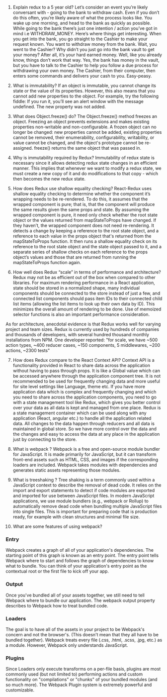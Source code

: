 1. Explain redux to a 5 year old?
Let’s consider an event you’re likely conversant with - going to the bank to withdraw cash. Even if you don’t do this often, you’re likely aware of what the process looks like.
You wake up one morning, and head to the bank as quickly as possible. While going to the bank there’s just one intention / action you’ve got in mind i.e WITHDRAW_MONEY.
Here’s where things get interesting. When you get into the bank, you go straight to the Cashier to make your request known. You want to withdraw money from the bank.
Wait, you went to the Cashier? Why didn’t you just go into the bank vault to get your money?
After all, it’s your hard earned money.
Well, like you already know, things don’t work that way. Yes, the bank has money in the vault, but you have to talk to the Cashier to help you follow a due process for withdrawing your own money.
The Cashier, from their computer, then enters some commands and delivers your cash to you. Easy-peasy.

2. What is immutability?
If an object is immutable, you cannot change its state or the value of its properties. However, this also means that you cannot add new properties to the object.
For example, try the following fiddle:
If you run it, you’ll see an alert window with the message undefined. The new property was not added.

3. What does Object.freeze() do?
The Object.freeze() method freezes an object. Freezing an object prevents extensions and makes existing properties non-writable and non-configurable. A frozen object can no longer be changed: new properties cannot be added, existing properties cannot be removed, their enumerability, configurability, writability, or value cannot be changed, and the object's prototype cannot be re-assigned. freeze() returns the same object that was passed in.

4. Why is immutability required by Redux?
Immutability of redux state is necessary since it allows detecting redux state changes in an efficient manner. This implies that whenever we want to modify a redux state, we must create a new copy of it and do modifications to that copy - which then becomes the new redux state.

5. How does Redux use shallow equality checking?
React-Redux uses shallow equality checking to determine whether the component it’s wrapping needs to be re-rendered.
To do this, it assumes that the wrapped component is pure; that is, that the component will produce the same results given the same props and state.
By assuming the wrapped component is pure, it need only check whether the root state object or the values returned from mapStateToProps have changed. If they haven’t, the wrapped component does not need re-rendering.
It detects a change by keeping a reference to the root state object, and a reference to each value in the props object that's returned from the mapStateToProps function.
It then runs a shallow equality check on its reference to the root state object and the state object passed to it, and a separate series of shallow checks on each reference to the props object’s values and those that are returned from running the mapStateToProps function again.

6. How well does Redux “scale” in terms of performance and architecture?
Redux may not be as efficient out of the box when compared to other libraries. For maximum rendering performance in a React application, state should be stored in a normalized shape, many individual components should be connected to the store instead of just a few, and connected list components should pass item IDs to their connected child list items (allowing the list items to look up their own data by ID). This minimizes the overall amount of rendering to be done. Use of memoized selector functions is also an important performance consideration.

As for architecture, anecdotal evidence is that Redux works well for varying project and team sizes. Redux is currently used by hundreds of companies and thousands of developers, with several hundred thousand monthly installations from NPM. One developer reported:
"for scale, we have ~500 action types, ~400 reducer cases, ~150 components, 5 middlewares, ~200 actions, ~2300 tests"

7. How does Redux compare to the React Context API?
Context API is a functionality provided in React to share data across the application without having to pass through props. It is like a Global value which can be accessed anywhere through the application component tree. It is not recommended to be used for frequently changing data and more useful for site level settings like Language, theme etc.
If you have more application data which is complex and frequently changing and which you need to share across the application components, you need to go with a state management tool like Redux, which gives you better control over your data as all data is kept and managed from one place.
Redux is a state management container which can be used along with any application (React, angular etc.) to handle all the application related data. All changes to the data happen through reducers and all data is maintained in global store. So we have more control over the data and the changes and easy to access the data at any place in the application just by connecting to the store.

8. What is webpack ?
Webpack is a free and open-source module bundler for JavaScript. It is made primarily for JavaScript, but it can transform front-end assets such as HTML, CSS, and images if the corresponding loaders are included. Webpack takes modules with dependencies and generates static assets representing those modules.

9. What is treeshaking ?
Tree shaking is a term commonly used within a JavaScript context to describe the removal of dead code.
It relies on the import and export statements to detect if code modules are exported and imported for use between JavaScript files.
In modern JavaScript applications, we use module bundlers (e.g., webpack or Rollup) to automatically remove dead code when bundling multiple JavaScript files into single files. This is important for preparing code that is production ready, for example with clean structures and minimal file size.

10. What are some features of using webpack?
###  Entry
Webpack creates a graph of all of your application's dependencies. The starting point of this graph is known as an entry point. The entry point tells Webpack where to start and follows the graph of dependencies to know what to bundle. You can think of your application's entry point as the contextual root or the first file to kick off your app.
### Output
Once you've bundled all of your assets together, we still need to tell Webpack where to bundle our application. The webpack output property describes to Webpack how to treat bundled code.
### Loaders
The goal is to have all of the assets in your project to be Webpack's concern and not the browser's. (This doesn't mean that they all have to be bundled together). Webpack treats every file (.css, .html, .scss, .jpg, etc.) as a module. However, Webpack only understands JavaScript.
### Plugins
Since Loaders only execute transforms on a per-file basis, plugins are most commonly used (but not limited to) performing actions and custom functionality on "compilations" or "chunks" of your bundled modules (and so much more). The Webpack Plugin system is extremely powerful and customizable.